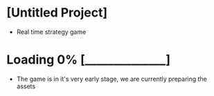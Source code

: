 # [Untitled Project]

- Real time strategy game

# Loading 0% [______________]

- The game is in it's very early stage, we are currently preparing the assets
